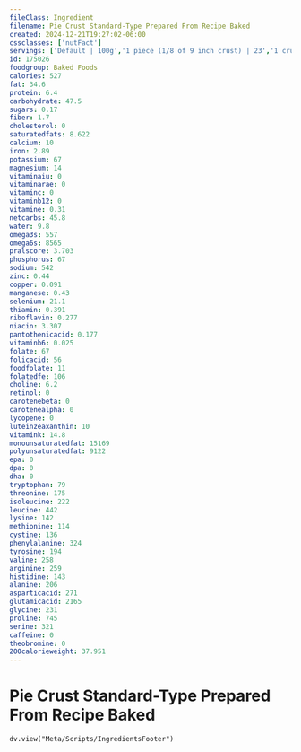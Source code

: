 ```yaml
---
fileClass: Ingredient
filename: Pie Crust Standard-Type Prepared From Recipe Baked
created: 2024-12-21T19:27:02-06:00
cssclasses: ['nutFact']
servings: ['Default | 100g','1 piece (1/8 of 9 inch crust) | 23','1 crust, single 9 inch | 180']
id: 175026
foodgroup: Baked Foods
calories: 527
fat: 34.6
protein: 6.4
carbohydrate: 47.5
sugars: 0.17
fiber: 1.7
cholesterol: 0
saturatedfats: 8.622
calcium: 10
iron: 2.89
potassium: 67
magnesium: 14
vitaminaiu: 0
vitaminarae: 0
vitaminc: 0
vitaminb12: 0
vitamine: 0.31
netcarbs: 45.8
water: 9.8
omega3s: 557
omega6s: 8565
pralscore: 3.703
phosphorus: 67
sodium: 542
zinc: 0.44
copper: 0.091
manganese: 0.43
selenium: 21.1
thiamin: 0.391
riboflavin: 0.277
niacin: 3.307
pantothenicacid: 0.177
vitaminb6: 0.025
folate: 67
folicacid: 56
foodfolate: 11
folatedfe: 106
choline: 6.2
retinol: 0
carotenebeta: 0
carotenealpha: 0
lycopene: 0
luteinzeaxanthin: 10
vitamink: 14.8
monounsaturatedfat: 15169
polyunsaturatedfat: 9122
epa: 0
dpa: 0
dha: 0
tryptophan: 79
threonine: 175
isoleucine: 222
leucine: 442
lysine: 142
methionine: 114
cystine: 136
phenylalanine: 324
tyrosine: 194
valine: 258
arginine: 259
histidine: 143
alanine: 206
asparticacid: 271
glutamicacid: 2165
glycine: 231
proline: 745
serine: 321
caffeine: 0
theobromine: 0
200calorieweight: 37.951
---
```


# Pie Crust Standard-Type Prepared From Recipe Baked

```dataviewjs
dv.view("Meta/Scripts/IngredientsFooter")
```